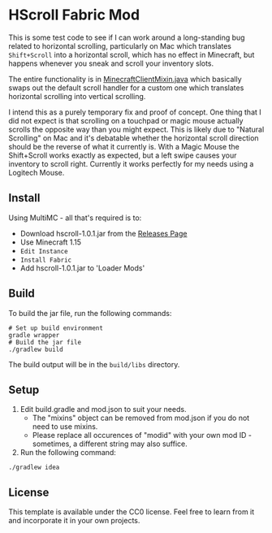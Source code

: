 # HScroll Fabric Mod

This is some test code to see if I can work around a long-standing bug related to horizontal
scrolling, particularly on Mac which translates `Shift+Scroll` into a horizontal scroll, which
has no effect in Minecraft, but happens whenever you sneak and scroll your inventory slots.

The entire functionality is in
[MinecraftClientMixin.java](src/main/java/net/fabricmc/andyvanee/mixin/MinecraftClientMixin.java)
which basically swaps out the default scroll handler for a custom one which translates
horizontal scrolling into vertical scrolling.

I intend this as a purely temporary fix and proof of concept. One thing that I did not expect is
that scrolling on a touchpad or magic mouse actually scrolls the opposite way than you might
expect. This is likely due to "Natural Scrolling" on Mac and it's debatable whether the
horizontal scroll direction should be the reverse of what it currently is. With a Magic Mouse
the Shift+Scroll works exactly as expected, but a left swipe causes your inventory to scroll
right. Currently it works perfectly for my needs using a Logitech Mouse.

## Install

Using MultiMC - all that's required is to:

-   Download hscroll-1.0.1.jar from the [Releases Page](https://github.com/andyvanee/hscroll/releases)
-   Use Minecraft 1.15
-   `Edit Instance`
-   `Install Fabric`
-   Add hscroll-1.0.1.jar to 'Loader Mods'

## Build

To build the jar file, run the following commands:

```
# Set up build environment
gradle wrapper
# Build the jar file
./gradlew build
```

The build output will be in the `build/libs` directory.

## Setup

1. Edit build.gradle and mod.json to suit your needs.
    - The "mixins" object can be removed from mod.json if you do not need to use mixins.
    - Please replace all occurences of "modid" with your own mod ID - sometimes, a different string may also suffice.
2. Run the following command:

```
./gradlew idea
```

## License

This template is available under the CC0 license. Feel free to learn from it and incorporate it in your own projects.
